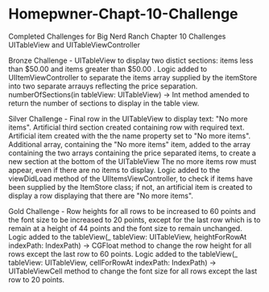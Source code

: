 # Homepwner-Chapt-10-Challenge
Completed Challenges for Big Nerd Ranch Chapter 10 Challenges UITableView and UITableViewController

Bronze Challenge - UITableView to display two distict sections: items less than $50.00 and items greater than $50.00 . Logic added to UIItemViewController to separate the items array supplied by the itemStore into two separate arrauys reflecting the price separation.
numberOfSections(in tableView: UITableView) -> Int method amended to return the number of sections to display in the table view.

Silver Challenge - Final row in the UITableView to display text: "No more items". Artificial third section created containing row with required text. Artificial item created with the the name property set to "No more items". Additional array, containing the "No more items" item, added to the array containing the two arrays containing the price separated items, to create a new section at the bottom of the UITableView 
The no more items row must appear, even if there are no items to display. Logic added to the viewDidLoad method of the UIItemsViewController, to check if items have been supplied by the ItemStore class; if not, an artificial item is created to display a row displaying that there are "No more items".

Gold Challenge - Row heights for all rows to be increased to 60 points and the font size to be increased to 20 points, except for the last row which is to remain at a height of 44 points and the font size to remain unchanged. Logic added to the tableView(_ tableView: UITableView, heightForRowAt indexPath: IndexPath) -> CGFloat method to change the row height for all rows except the last row to 60 points. Logic added to the tableView(_ tableView: UITableView, cellForRowAt indexPath: IndexPath) -> UITableViewCell method to change the font size for all rows except the last row to 20 points.
